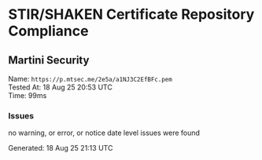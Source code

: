 # STIR/SHAKEN Certificate Repository Compliance

## Martini Security

Name: `https://p.mtsec.me/2e5a/a1NJ3C2EfBFc.pem`\
Tested At: 18 Aug 25 20:53 UTC\
Time: 99ms

### Issues

no warning, or error, or notice date level issues were found

Generated: 18 Aug 25 21:13 UTC